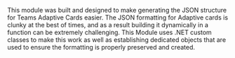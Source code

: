 This module was built and designed to make generating the JSON structure for Teams Adaptive Cards easier. The JSON formatting for Adaptive cards is clunky at the best of times, and as a result building it dynamically in a function can be extremely challenging. This Module uses .NET custom classes to make this work as well as establishing dedicated objects that are used to ensure the formatting is properly preserved and created.